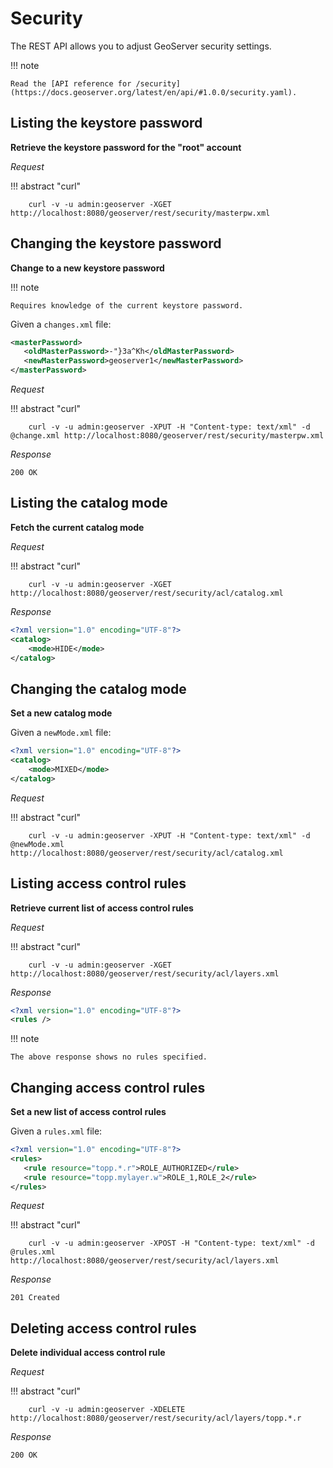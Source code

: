 # Security

The REST API allows you to adjust GeoServer security settings.

!!! note

    Read the [API reference for /security](https://docs.geoserver.org/latest/en/api/#1.0.0/security.yaml).

## Listing the keystore password

**Retrieve the keystore password for the "root" account**

*Request*

!!! abstract "curl"

        curl -v -u admin:geoserver -XGET http://localhost:8080/geoserver/rest/security/masterpw.xml

## Changing the keystore password

**Change to a new keystore password**

!!! note

    Requires knowledge of the current keystore password.

Given a `changes.xml` file:

``` xml
<masterPassword>
   <oldMasterPassword>-"}3a^Kh</oldMasterPassword>
   <newMasterPassword>geoserver1</newMasterPassword>
</masterPassword>
```

*Request*

!!! abstract "curl"

        curl -v -u admin:geoserver -XPUT -H "Content-type: text/xml" -d @change.xml http://localhost:8080/geoserver/rest/security/masterpw.xml

*Response*

    200 OK

## Listing the catalog mode

**Fetch the current catalog mode**

*Request*

!!! abstract "curl"

        curl -v -u admin:geoserver -XGET   http://localhost:8080/geoserver/rest/security/acl/catalog.xml

*Response*

``` xml
<?xml version="1.0" encoding="UTF-8"?>
<catalog>
    <mode>HIDE</mode>
</catalog>
```

## Changing the catalog mode

**Set a new catalog mode**

Given a `newMode.xml` file:

``` xml
<?xml version="1.0" encoding="UTF-8"?>
<catalog>
    <mode>MIXED</mode>
</catalog>
```

*Request*

!!! abstract "curl"

        curl -v -u admin:geoserver -XPUT -H "Content-type: text/xml" -d @newMode.xml http://localhost:8080/geoserver/rest/security/acl/catalog.xml

## Listing access control rules

**Retrieve current list of access control rules**

*Request*

!!! abstract "curl"

        curl -v -u admin:geoserver -XGET http://localhost:8080/geoserver/rest/security/acl/layers.xml

*Response*

``` xml
<?xml version="1.0" encoding="UTF-8"?>
<rules />
```

!!! note

    The above response shows no rules specified.

## Changing access control rules

**Set a new list of access control rules**

Given a `rules.xml` file:

``` xml
<?xml version="1.0" encoding="UTF-8"?>
<rules>
   <rule resource="topp.*.r">ROLE_AUTHORIZED</rule>
   <rule resource="topp.mylayer.w">ROLE_1,ROLE_2</rule>      
</rules>
```

*Request*

!!! abstract "curl"

        curl -v -u admin:geoserver -XPOST -H "Content-type: text/xml" -d @rules.xml http://localhost:8080/geoserver/rest/security/acl/layers.xml 

*Response*

    201 Created

## Deleting access control rules

**Delete individual access control rule**

*Request*

!!! abstract "curl"

        curl -v -u admin:geoserver -XDELETE  http://localhost:8080/geoserver/rest/security/acl/layers/topp.*.r

*Response*

    200 OK
